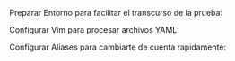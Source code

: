 Preparar Entorno para facilitar el transcurso de la prueba:

Configurar Vim para procesar archivos YAML:

Configurar Aliases para cambiarte de cuenta rapidamente:
